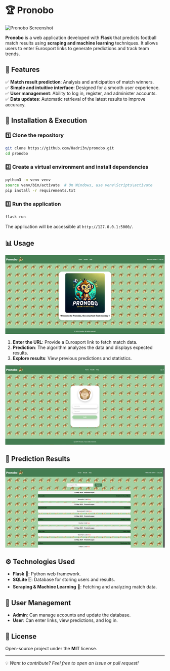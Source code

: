 # 🏆 Pronobo

![Pronobo Screenshot](image.png)

**Pronobo** is a web application developed with **Flask** that predicts football match results using **scraping and machine learning** techniques. It allows users to enter Eurosport links to generate predictions and track team trends.

## 📌 Features

✅ **Match result prediction**: Analysis and anticipation of match winners.  
✅ **Simple and intuitive interface**: Designed for a smooth user experience.  
✅ **User management**: Ability to log in, register, and administer accounts.  
✅ **Data updates**: Automatic retrieval of the latest results to improve accuracy.  

## 🚀 Installation & Execution

### 1️⃣ Clone the repository

```bash
git clone https://github.com/0adri3n/pronobo.git
cd pronobo
```

### 2️⃣ Create a virtual environment and install dependencies

```bash
python3 -m venv venv
source venv/bin/activate  # On Windows, use venv\Scripts\activate
pip install -r requirements.txt
```

### 3️⃣ Run the application

```bash
flask run
```

The application will be accessible at `http://127.0.0.1:5000/`.

## 📊 Usage

![Home Page](homepage.png)

1. **Enter the URL**: Provide a Eurosport link to fetch match data.
2. **Prediction**: The algorithm analyzes the data and displays expected results.
3. **Explore results**: View previous predictions and statistics.

![Login Page](loginpage.png)

## 🏅 Prediction Results

![Results Page](resultspage.png)

## ⚙️ Technologies Used

- **Flask** 🐍: Python web framework.
- **SQLite** 🗄️: Database for storing users and results.
- **Scraping & Machine Learning** 🤖: Fetching and analyzing match data.

## 🔐 User Management

- **Admin**: Can manage accounts and update the database.
- **User**: Can enter links, view predictions, and log in.

## 📜 License

Open-source project under the **MIT** license.

---

💡 *Want to contribute? Feel free to open an issue or pull request!*
